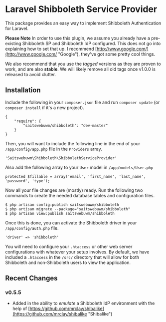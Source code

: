 Laravel Shibboleth Service Provider
===================================

This package provides an easy way to implement Shibboleth Authentication for Laravel.

**Please Note**
In order to use this plugin, we assume you already have a pre-existing Shibboleth SP and Shibboleth IdP configured. This does not go into explaining how to set that up. I recommend [http://www.google.com/](http://www.google.com/ "Google"), they've got some pretty cool things.

We also recommend that you use the *tagged* versions as they are proven to work, and are also **stable**. We will likely remove all old tags once v1.0.0 is released to avoid clutter.

## Installation ##

Include the following in your `composer.json` file and run `composer update` (or `composer install` if it's a new project).


    {
    	"require": {
    		"saitswebuwm/shibboleth": "dev-master"
    	}
    }

Then, you will want to include the following line in the end of your `/app/config/app.php` file in the `Providers` array.

	'Saitswebuwm\Shibboleth\ShibbolethServiceProvider'

Also add the following array to your `User` model in `/app/models/User.php`

	protected $fillable = array('email', 'first_name', 'last_name', 'password', 'type');

Now all your file changes are (mostly) ready. Run the following two commands to create the needed database tables and configuration files.

	$ php artisan config:publish saitswebuwm/shibboleth
	$ php artisan migrate --package="saitswebuwm/shibboleth"
	$ php artisan view:publish saitswebuwm/shibboleth

Once this is done, you can activate the Shibboleth driver in your `/app/config/auth.php` file.

	'driver' => 'shibboleth'

You will need to configure your `.htaccess` or other web server configurations with whatever your setup involves. By default, we have included a `.htaccess` in the `/src/` directory that will allow for both Shibboleth and non-Shibboleth users to view the application.

## Recent Changes ##

### v0.5.5 ###

- Added in the ability to *emulate* a Shibboleth IdP environment with the help of [https://github.com/mrclay/shibalike](https://github.com/mrclay/shibalike "Shibalike")
